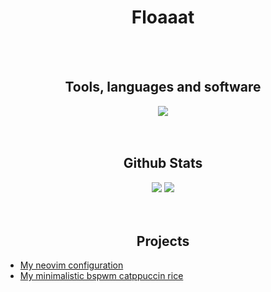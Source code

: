 <h1 align="center">Floaaat</h1>
<br></br>

<h2 align="center">Tools, languages and software</h2>
<div align="center">
    <img src="https://skillicons.dev/icons?i=py,fastapi,rust,html,css,lua,bash,markdown,sqlite,git,github,replit,neovim,vscode,pycharm,arch,ubuntu,raspberrypi&perline=9" />
</div>
<br></br>

<h2 align="center">Github Stats</h2>
<div align="center">
    <img src="https://streak-stats.demolab.com/?user=floaaat&theme=nord" />
    <img src="https://github-readme-stats.vercel.app/api/top-langs/?username=floaaat&layout=compact&theme=nord" />
</div>
<br></br>

<h2 align="center">Projects</h2>
<ul>
    <li>
        <a href="https://github.com/floaaat/neovim-config">My neovim configuration</a>
    </li>
    <li>
        <a href="https://github.com/floaaat/bspwm-catppuccin-dotfiles">My minimalistic bspwm catppuccin rice</a>
    </li>
</ul>

